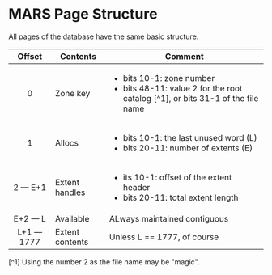 # MARS Page Structure

All pages of the database have the same basic structure.

| Offset | Contents |               Comment              |
|:------:| ---------| ---------------------------------- |
|   0    | Zone key | <ul><li>bits 10-1: zone number<li>bits 48-11: value 2 for the root catalog [^1], or bits 31-1 of the file name</ul> |
|   1    |  Allocs  | <ul><li>bits 10-1: the last unused word (L)<li>bits 20-11: number of extents (E)</ul> |
| 2 &mdash;  E+1 | Extent handles | <ul><li>its 10-1: offset of the extent header<li>bits 20-11: total extent length</ul>
| E+2 &mdash; L | Available | ALways maintained contiguous |
| L+1 &mdash; 1777 | Extent contents | Unless L == 1777, of course |

[^1] Using the number 2 as the file name may be "magic".
